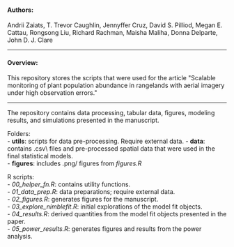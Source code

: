 #### Authors:  

Andrii Zaiats, T. Trevor Caughlin, Jennyffer Cruz, David S. Pilliod, Megan E. Cattau, Rongsong Liu, Richard Rachman, Maisha Maliha, Donna Delparte, John D. J. Clare

---  

#### Overview:

This repository stores the scripts that were used for the article "Scalable monitoring of plant population abundance in rangelands with aerial imagery under high observation errors."  

___  

The repository contains data processing, tabular data, figures, modeling results, and simulations presented in the manuscript. 

Folders:\
    - **utils**: scripts for data pre-processing. Require external data.
    - **data**: contains .csv\ files and pre-processed spatial data that were used in the final statistical models.\
    - **figures**: includes .png/ figures from _figures.R_
    
R scripts:\
    - *00_helper_fn.R*: contains utility functions.  
    - *01_data_prep.R*: data preparations; require external data.  
    - *02_figures.R*: generates figures for the manuscript.  
    - *03_explore_nimblefit.R*: initial explorations of the model fit objects.  
    - *04_results.R*: derived quantities from the model fit objects presented in the paper.  
    - *05_power_results.R*: generates figures and results from the power analysis.
